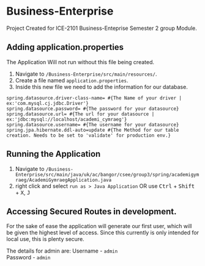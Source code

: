 # Business-Enterprise
Project Created for ICE-2101 Business-Enteprise Semester 2 group Module.



## Adding application.properties
The Application Will not run without this file being created.

1. Navigate to `/Business-Enterprise/src/main/resources/`.
2. Create a file named `application.properties`.
3. Inside this new file we need to add the information for our database.

``` properties
spring.datasource.driver-class-name= #{The Name of your driver | ex:'com.mysql.cj.jdbc.Driver'}
spring.datasource.password= #{The password for your datasource}
spring.datasource.url= #{The url for your datasource | ex:'jdbc:mysql://localhost/academi_cymraeg'}
spring.datasource.username= #{The username for your datasource}
spring.jpa.hibernate.ddl-auto=update #{The Method for our table creation. Needs to be set to 'validate' for production env.}
```

## Running the Application

1. Navigate to `/Business-Enterprise/src/main/java/uk/ac/bangor/csee/group3/spring/academigymraeg/AcademiGymraegApplication.java`
2. right click and select `run as > Java Application` OR use <kbd>Ctrl</kbd> + <kbd>Shift</kbd> + <kbd>X</kbd>, <kbd>J</kbd>


## Accessing Secured Routes in development.

For the sake of ease the application will generate our first user, which will be given the highest level of access. Since this currently is only intended for local use, this is plenty secure.

The details for admin are:
Username - `admin` <br>
Password - `admin`



